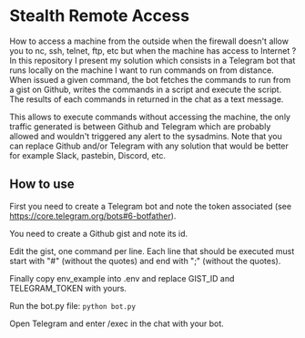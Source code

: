 # Stealth Remote Access


How to access a machine from the outside when the firewall doesn't allow you to nc, ssh, telnet, ftp, etc but when the machine has access to Internet ? In this repository I present my solution which consists in a Telegram bot that runs locally on the machine I want to run commands on from distance. When issued a given command, the bot fetches the commands to run from a gist on  Github, writes the commands in a script and execute the script. The results of each commands in returned in the chat as a text message. 

This allows to execute commands without accessing the machine, the only traffic generated is between Github and Telegram which are probably allowed and wouldn't triggered any alert to the sysadmins. Note that you can replace Github and/or Telegram with any solution that would be better for example Slack, pastebin, Discord, etc. 


## How to use

First you need to create a Telegram bot and note the token associated (see https://core.telegram.org/bots#6-botfather).

You need to create a Github gist and note its id.

Edit the gist, one command per line. Each line that should be executed must start with "#" (without the quotes) and end with ";" (without the quotes). 

Finally copy env_example into .env and replace GIST_ID and TELEGRAM_TOKEN with yours.

Run the bot.py file: `python bot.py`

Open Telegram and enter /exec in the chat with your bot. 
